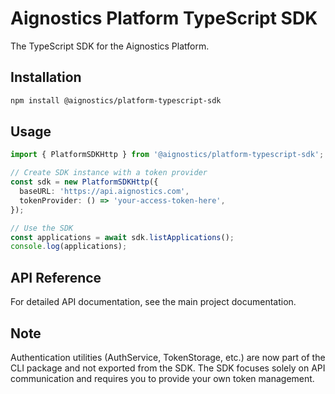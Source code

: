 # Aignostics Platform TypeScript SDK

The TypeScript SDK for the Aignostics Platform.

## Installation

```bash
npm install @aignostics/platform-typescript-sdk
```

## Usage

```typescript
import { PlatformSDKHttp } from '@aignostics/platform-typescript-sdk';

// Create SDK instance with a token provider
const sdk = new PlatformSDKHttp({
  baseURL: 'https://api.aignostics.com',
  tokenProvider: () => 'your-access-token-here',
});

// Use the SDK
const applications = await sdk.listApplications();
console.log(applications);
```

## API Reference

For detailed API documentation, see the main project documentation.

## Note

Authentication utilities (AuthService, TokenStorage, etc.) are now part of the CLI package and not exported from the SDK. The SDK focuses solely on API communication and requires you to provide your own token management.
